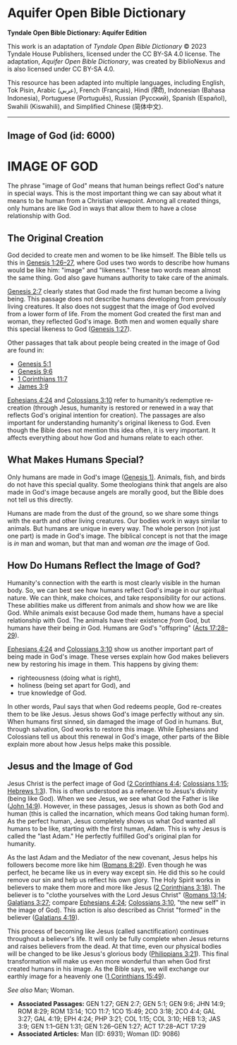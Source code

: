 # Aquifer Open Bible Dictionary

**Tyndale Open Bible Dictionary: Aquifer Edition**

This work is an adaptation of *Tyndale Open Bible Dictionary* © 2023 Tyndale House Publishers, licensed under the CC BY\-SA 4\.0 license. The adaptation, *Aquifer Open Bible Dictionary*, was created by BiblioNexus and is also licensed under CC BY\-SA 4\.0\.

This resource has been adapted into multiple languages, including English, Tok Pisin, Arabic (عربي), French (Français), Hindi (हिंदी), Indonesian (Bahasa Indonesia), Portuguese (Português), Russian (Русский), Spanish (Español), Swahili (Kiswahili), and Simplified Chinese (简体中文).



--------------------------------

## Image of God (id: 6000)

IMAGE OF GOD
============

The phrase "image of God" means that human beings reflect God's nature in special ways. This is the most important thing we can say about what it means to be human from a Christian viewpoint. Among all created things, only humans are like God in ways that allow them to have a close relationship with God.

The Original Creation
---------------------

God decided to create men and women to be like himself. The Bible tells us this in [Genesis 1:26–27](https://ref.ly/Gen1:26-Gen1:27), where God uses two words to describe how humans would be like him: "image" and "likeness." These two words mean almost the same thing. God also gave humans authority to take care of the animals.

[Genesis 2:7](https://ref.ly/Gen2:7) clearly states that God made the first human become a living being. This passage does not describe humans developing from previously living creatures. It also does not suggest that the image of God evolved from a lower form of life. From the moment God created the first man and woman, they reflected God's image. Both men and women equally share this special likeness to God ([Genesis 1:27](https://ref.ly/Gen1:27)).

Other passages that talk about people being created in the image of God are found in: 

* [Genesis 5:1](https://ref.ly/Gen5:1)
* [Genesis 9:6](https://ref.ly/Gen9:6)
* [1 Corinthians 11:7](https://ref.ly/1Cor11:7)
* [James 3:9](https://ref.ly/Jas3:9)

[Ephesians 4:24](https://ref.ly/Eph4:24) and [Colossians 3:10](https://ref.ly/Col3:10) refer to humanity’s redemptive re\-creation (through Jesus, humanity is restored or renewed in a way that reflects God's original intention for creation). The passages are also important for understanding humanity's original likeness to God. Even though the Bible does not mention this idea often, it is very important. It affects everything about how God and humans relate to each other.

What Makes Humans Special?
--------------------------

Only humans are made in God's image ([Genesis 1\)](https://ref.ly/Gen1:1-Gen1:31). Animals, fish, and birds do not have this special quality. Some theologians think that angels are also made in God's image because angels are morally good, but the Bible does not tell us this directly.

Humans are made from the dust of the ground, so we share some things with the earth and other living creatures. Our bodies work in ways similar to animals. But humans are unique in every way. The whole person (not just one part) is made in God's image. The biblical concept is not that the image is *in* man and woman, but that man and woman *are* the image of God.

How Do Humans Reflect the Image of God?
---------------------------------------

Humanity's connection with the earth is most clearly visible in the human body. So, we can best see how humans reflect God's image in our spiritual nature. We can think, make choices, and take responsibility for our actions. These abilities make us different from animals and show how we are like God. While animals exist because God made them, humans have a special relationship with God. The animals have their existence *from* God, but humans have their being *in* God. Humans are God's "offspring" ([Acts 17:28](https://ref.ly/Acts17:28-Acts17:29)[–](https://ref.ly/Gen1:26-Gen1:27)[29](https://ref.ly/Acts17:28-Acts17:29)).

[Ephesians 4:24](https://ref.ly/Eph4:24) and [Colossians 3:10](https://ref.ly/Col3:10) show us another important part of being made in God's image. These verses explain how God makes believers new by restoring his image in them. This happens by giving them:

* righteousness (doing what is right),
* holiness (being set apart for God), and
* true knowledge of God.

In other words, Paul says that when God redeems people, God re\-creates them to be like Jesus. Jesus shows God's image perfectly without any sin. When humans first sinned, sin damaged the image of God in humans. But, through salvation, God works to restore this image. While Ephesians and Colossians tell us about this renewal in God's image, other parts of the Bible explain more about how Jesus helps make this possible.

Jesus and the Image of God
--------------------------

Jesus Christ is the perfect image of God ([2 Corinthians 4:4](https://ref.ly/2Cor4:4); [Colossians 1:15](https://ref.ly/Col1:15); [Hebrews 1:3](https://ref.ly/Heb1:3)). This is often understood as a reference to Jesus's divinity (being like God). When we see Jesus, we see what God the Father is like ([John 14:9](https://ref.ly/John14:9)). However, in these passages, Jesus is shown as both God and human (this is called the incarnation, which means God taking human form). As the perfect human, Jesus completely shows us what God wanted all humans to be like, starting with the first human, Adam. This is why Jesus is called the "last Adam." He perfectly fulfilled God's original plan for humanity.

As the last Adam and the Mediator of the new covenant, Jesus helps his followers become more like him ([Romans 8:29](https://ref.ly/Rom8:29)). Even though he was perfect, he became like us in every way except sin. He did this so he could remove our sin and help us reflect his own glory. The Holy Spirit works in believers to make them more and more like Jesus ([2 Corinthians 3:18](https://ref.ly/2Cor3:18)). The believer is to "clothe yourselves with the Lord Jesus Christ" ([Romans 13:14](https://ref.ly/Rom13:14); [Galatians 3:27](https://ref.ly/Gal3:27); compare [Ephesians 4:24](https://ref.ly/Eph4:24); [Colossians 3:10](https://ref.ly/Col3:10), "the new self" in the image of God). This action is also described as Christ "formed" in the believer ([Galatians 4:19](https://ref.ly/Gal4:19)).

This process of becoming like Jesus (called sanctification) continues throughout a believer's life. It will only be fully complete when Jesus returns and raises believers from the dead. At that time, even our physical bodies will be changed to be like Jesus's glorious body ([Philippians 3:21](https://ref.ly/Phil3:21)). This final transformation will make us even more wonderful than when God first created humans in his image. As the Bible says, we will exchange our earthly image for a heavenly one ([1 Corinthians 15:49](https://ref.ly/1Cor15:49)).

*See also* Man; Woman.

* **Associated Passages:** GEN 1:27; GEN 2:7; GEN 5:1; GEN 9:6; JHN 14:9; ROM 8:29; ROM 13:14; 1CO 11:7; 1CO 15:49; 2CO 3:18; 2CO 4:4; GAL 3:27; GAL 4:19; EPH 4:24; PHP 3:21; COL 1:15; COL 3:10; HEB 1:3; JAS 3:9; GEN 1:1–GEN 1:31; GEN 1:26–GEN 1:27; ACT 17:28–ACT 17:29
* **Associated Articles:** Man (ID: 6931); Woman (ID: 9086)

